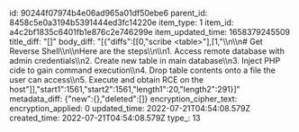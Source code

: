 id: 90244f07974b4e06ad965a01df50ebe6
parent_id: 8458c5e0a3194b5391444ed3fc14220e
item_type: 1
item_id: a4c2bf1835c6401fb1e876c2e746299e
item_updated_time: 1658379245509
title_diff: "[]"
body_diff: "[{\"diffs\":[[0,\"scribe &lt;table&gt;\"],[1,\"\\\n\\\n# Get Reverse Shell\\\n\\\nHere are the steps\\\n\\\n1.  Access remote database with admin credentials\\\n2.  Create new table in main database\\\n3.  Inject PHP cide to gain command execution\\\n4.  Drop table contents onto a file the user can access\\\n5.  Execute and obtain RCE on the host\"]],\"start1\":1561,\"start2\":1561,\"length1\":20,\"length2\":291}]"
metadata_diff: {"new":{},"deleted":[]}
encryption_cipher_text: 
encryption_applied: 0
updated_time: 2022-07-21T04:54:08.579Z
created_time: 2022-07-21T04:54:08.579Z
type_: 13